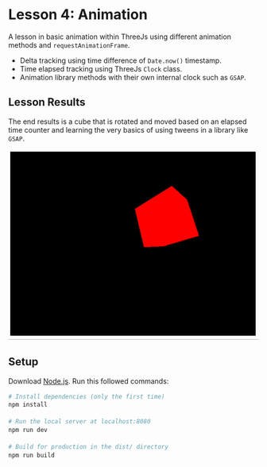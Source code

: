 # Lesson 4: Animation
A lesson in basic animation within ThreeJs using different animation methods and `requestAnimationFrame`.
- Delta tracking using time difference of `Date.now()` timestamp.
- Time elapsed tracking using ThreeJs `Clock` class.
- Animation library methods with their own internal clock such as `GSAP`.

## Lesson Results
The end results is a cube that is rotated and moved based on an elapsed time counter and learning the very basics of using tweens in a library like `GSAP`.

![A red cube rotating on its X and Y axis and its position being moved by a sin and cos function](/04-animations/readme-assets/cube-rotating.gif)

## Setup
Download [Node.js](https://nodejs.org/en/download/).
Run this followed commands:

``` bash
# Install dependencies (only the first time)
npm install

# Run the local server at localhost:8080
npm run dev

# Build for production in the dist/ directory
npm run build
```
